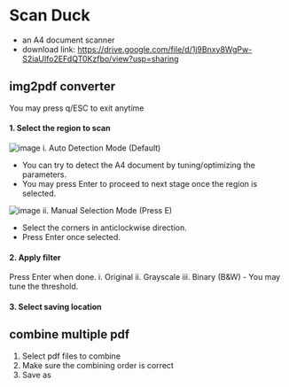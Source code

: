 # Scan Duck
- an A4 document scanner
- download link: https://drive.google.com/file/d/1j9Bnxy8WgPw-S2iaUIfo2EFdQT0Kzfbo/view?usp=sharing

## img2pdf converter
You may press q/ESC to exit anytime

#### 1. Select the region to scan

![image](https://user-images.githubusercontent.com/69416199/152941063-961ef935-ab7f-4bc1-8ac7-ee68b6a8d730.png)
i. Auto Detection Mode (Default)
- You can try to detect the A4 document by tuning/optimizing the parameters.
- You may press Enter to proceed to next stage once the region is selected.

![image](https://user-images.githubusercontent.com/69416199/152941180-58670d26-9861-4792-9f8b-bad0a185ba3c.png)
ii. Manual Selection Mode (Press E)
- Select the corners in anticlockwise direction.
- Press Enter once selected.

#### 2. Apply filter
Press Enter when done.
i. Original
ii. Grayscale
iii. Binary (B&W) - You may tune the threshold.

#### 3. Select saving location

## combine multiple pdf
1. Select pdf files to combine
2. Make sure the combining order is correct
3. Save as 
